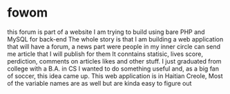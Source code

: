 # fowom
this forum is part of a website I am trying to build using bare PHP and MySQL for back-end
The whole story is that I am building a web application that will have a forum, a news part were people in my inner circle can send me article that I will publish for them
It conntains statisic, lives score, perdiction, comments on articles likes and other stuff.
I just graduated from college with a B.A. in CS I wanted to do something useful and, as a big fan of soccer, this idea came up.
This web application is in Haitian Creole, Most of the variable names are as well but are kinda easy to figure out
